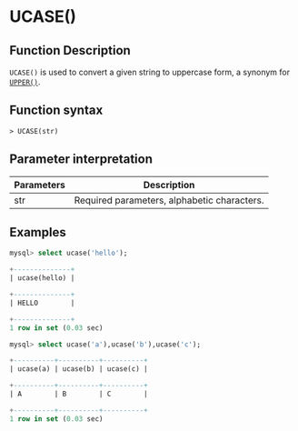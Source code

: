 # **UCASE()**

## **Function Description**

`UCASE()` is used to convert a given string to uppercase form, a synonym for [`UPPER()`](upper.md).

## **Function syntax**

```
> UCASE(str)
```

## **Parameter interpretation**

| Parameters | Description |
| ---- | ---- |
| str | Required parameters, alphabetic characters. |

## **Examples**

```sql
mysql> select ucase('hello');

+--------------+
| ucase(hello) |

+--------------+
| HELLO        |

+--------------+
1 row in set (0.03 sec)

mysql> select ucase('a'),ucase('b'),ucase('c');

+----------+----------+----------+
| ucase(a) | ucase(b) | ucase(c) |

+----------+----------+----------+
| A        | B        | C        |

+----------+----------+----------+
1 row in set (0.03 sec)
```
